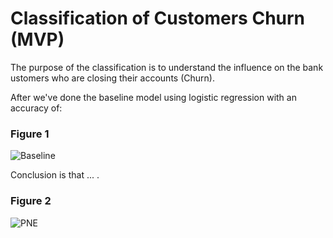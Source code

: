 # Classification of Customers Churn (MVP)
The purpose of the classification is to understand the influence on the bank ustomers who are closing their accounts (Churn).

After we've done the baseline model using logistic regression with an accuracy of:
### Figure 1
![Baseline]() 


Conclusion is that ... .

### Figure 2
![PNE]()
